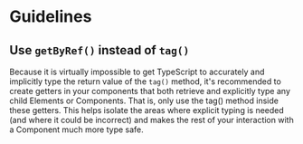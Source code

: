 # Guidelines

## Use `getByRef()` instead of `tag()`

Because it is virtually impossible to get TypeScript to accurately and implicitly type the return value of the `tag()` method, it's recommended to create getters in your components that both retrieve and explicitly type any child Elements or Components. That is, only use the tag() method inside these getters. This helps isolate the areas where explicit typing is needed (and where it could be incorrect) and makes the rest of your interaction with a Component much more type safe.
